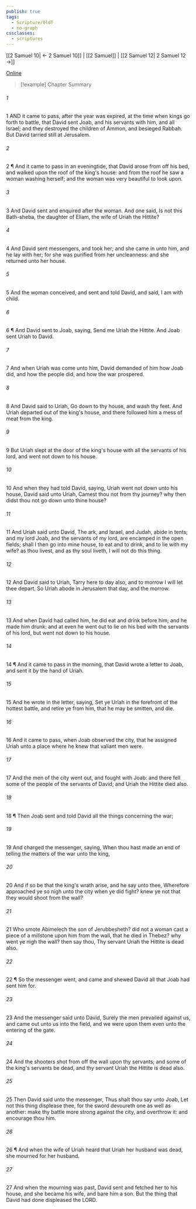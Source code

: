 ```yaml
---
publish: true
tags:
  - Scripture/OldT
  - no-graph
cssclasses:
  - scriptures
---
```

[[2 Samuel 10| ← 2 Samuel 10]] | [[2 Samuel]] | [[2 Samuel 12| 2 Samuel 12 →]]

[Online](https://churchofjesuschrist.org/study/scriptures/ot/2-sam/11?lang=eng)

>[!example] Chapter Summary
>
###### 1
1 AND it came to pass, after the year was expired, at the time when kings go forth to battle, that David sent Joab, and his servants with him, and all Israel; and they destroyed the children of Ammon, and besieged Rabbah.  But David tarried still at Jerusalem.
###### 2
2 ¶ And it came to pass in an eveningtide, that David arose from off his bed, and walked upon the roof of the king's house: and from the roof he saw a woman washing herself; and the woman was very beautiful to look upon.
###### 3
3 And David sent and enquired after the woman.  And one said, Is not this Bath-sheba, the daughter of Eliam, the wife of Uriah the Hittite?
###### 4
4 And David sent messengers, and took her; and she came in unto him, and he lay with her; for she was purified from her uncleanness: and she returned unto her house.
###### 5
5 And the woman conceived, and sent and told David, and said, I am with child.
###### 6
6 ¶ And David sent to Joab, saying, Send me Uriah the Hittite.  And Joab sent Uriah to David.
###### 7
7 And when Uriah was come unto him, David demanded of him how Joab did, and how the people did, and how the war prospered.
###### 8
8 And David said to Uriah, Go down to thy house, and wash thy feet.  And Uriah departed out of the king's house, and there followed him a mess of meat from the king.
###### 9
9 But Uriah slept at the door of the king's house with all the servants of his lord, and went not down to his house.
###### 10
10 And when they had told David, saying, Uriah went not down unto his house, David said unto Uriah, Camest thou not from thy journey?  why then didst thou not go down unto thine house?
###### 11
11 And Uriah said unto David, The ark, and Israel, and Judah, abide in tents; and my lord Joab, and the servants of my lord, are encamped in the open fields; shall I then go into mine house, to eat and to drink, and to lie with my wife?  as thou livest, and as thy soul liveth, I will not do this thing.
###### 12
12 And David said to Uriah, Tarry here to day also, and to morrow I will let thee depart.  So Uriah abode in Jerusalem that day, and the morrow.
###### 13
13 And when David had called him, he did eat and drink before him; and he made him drunk: and at even he went out to lie on his bed with the servants of his lord, but went not down to his house.
###### 14
14 ¶ And it came to pass in the morning, that David wrote a letter to Joab, and sent it by the hand of Uriah.
###### 15
15 And he wrote in the letter, saying, Set ye Uriah in the forefront of the hottest battle, and retire ye from him, that he may be smitten, and die.
###### 16
16 And it came to pass, when Joab observed the city, that he assigned Uriah unto a place where he knew that valiant men were.
###### 17
17 And the men of the city went out, and fought with Joab: and there fell some of the people of the servants of David; and Uriah the Hittite died also.
###### 18
18 ¶ Then Joab sent and told David all the things concerning the war;
###### 19
19 And charged the messenger, saying, When thou hast made an end of telling the matters of the war unto the king,
###### 20
20 And if so be that the king's wrath arise, and he say unto thee, Wherefore approached ye so nigh unto the city when ye did fight?  knew ye not that they would shoot from the wall?
###### 21
21 Who smote Abimelech the son of Jerubbesheth?  did not a woman cast a piece of a millstone upon him from the wall, that he died in Thebez?  why went ye nigh the wall?  then say thou, Thy servant Uriah the Hittite is dead also.
###### 22
22 ¶ So the messenger went, and came and shewed David all that Joab had sent him for.
###### 23
23 And the messenger said unto David, Surely the men prevailed against us, and came out unto us into the field, and we were upon them even unto the entering of the gate.
###### 24
24 And the shooters shot from off the wall upon thy servants; and some of the king's servants be dead, and thy servant Uriah the Hittite is dead also.
###### 25
25 Then David said unto the messenger, Thus shalt thou say unto Joab, Let not this thing displease thee, for the sword devoureth one as well as another: make thy battle more strong against the city, and overthrow it: and encourage thou him.
###### 26
26 ¶ And when the wife of Uriah heard that Uriah her husband was dead, she mourned for her husband.
###### 27
27 And when the mourning was past, David sent and fetched her to his house, and she became his wife, and bare him a son.  But the thing that David had done displeased the LORD.



